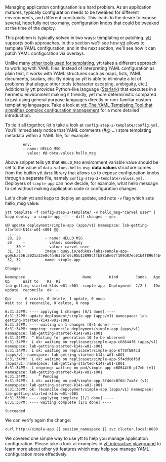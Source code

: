 Managing application configuration is a hard problem. As an application matures, typically configuration needs to be tweaked for different environments, and different constraints. This leads to the desire to expose several, hopefully not too many, configuration knobs that could be tweaked at the time of the deploy.

This problem is typically solved in two ways: templating or patching. [ytt](https://get-ytt.io/) supports both approaches. In this section we'll see how [ytt](https://get-ytt.io/) allows to template YAML configuration, and in the next section, we'll see how it can patch YAML configuration via overlays.

Unlike many [other tools used for templating](https://github.com/k14s/ytt/blob/master/docs/ytt-vs-x.md#ytt-vs-x), ytt takes a different approach to working with YAML files. Instead of interpreting YAML configuration as plain text, it works with YAML structures such as maps, lists, YAML documents, scalars, etc. By doing so ytt is able to eliminate a lot of problems that plague other tools (character escaping, ambiguity, etc.). Additionally ytt provides Python-like language ([Starlark](https://github.com/bazelbuild/starlark)) that executes in a hermetic environment making it friendly, yet more deterministic compared to just using general purpose languages directly or non-familiar custom templating languages. Take a look at [ytt: The YAML Templating Tool that simplifies complex configuration management](https://developer.ibm.com/blogs/yaml-templating-tool-to-simplify-complex-configuration-management/) for a more detailed introduction.

To tie it all together, let's take a look at `config-step-2-template/config.yml`. You'll immediately notice that YAML comments (#@ ...) store templating metadata within a YAML file, for example:

```
        env:
        - name: HELLO_MSG
          value: #@ data.values.hello_msg
```

Above snippet tells ytt that `HELLO_MSG` environment variable value should be set to the value of `data.values.hello_msg`. __data.values__ structure comes from the builtin ytt `data` library that allows us to expose configuration knobs through a separate file, namely `config-step-2-template/values.yml`. Deployers of `simple-app` can now decide, for example, what hello message to set without making application code or configuration changes.

Let's chain ytt and kapp to deploy an update, and note `-v` flag which sets hello_msg value:

```execute-1
ytt template -f config-step-2-template/ -v hello_msg="carvel user" | kapp deploy -a simple-app -f- --diff-changes --yes
```

```
@@ update deployment/simple-app (apps/v1) namespace: lab-getting-started-k14s-w01-s001 @@
  ...
 29, 29           - name: HELLO_MSG
 30     -           value: somebody
     30 +           value: carvel user
 31, 31           image: quay.io/eduk8s-labs/sample-app-go@sha256:5021a23e0c4a4633bfd6c95b13898cffb88a0e67f109d87ec01b4f896f4b4296
 32, 32           name: simple-app

Changes

Namespace                          Name        Kind        Conds.  Age  Op      Wait to    Rs  Ri
lab-getting-started-k14s-w01-s001  simple-app  Deployment  2/2 t   19m  update  reconcile  ok  -

Op:      0 create, 0 delete, 1 update, 0 noop
Wait to: 1 reconcile, 0 delete, 0 noop

6:31:32PM: ---- applying 1 changes [0/1 done] ----
6:31:32PM: update deployment/simple-app (apps/v1) namespace: lab-getting-started-k14s-w01-s001
6:31:32PM: ---- waiting on 1 changes [0/1 done] ----
6:31:34PM: ongoing: reconcile deployment/simple-app (apps/v1) namespace: lab-getting-started-k14s-w01-s001
6:31:34PM:  ^ Waiting for generation 10 to be observed
6:31:34PM:  L ok: waiting on replicaset/simple-app-c68644f6 (apps/v1) namespace: lab-getting-started-k14s-w01-s001
6:31:34PM:  L ok: waiting on replicaset/simple-app-6f78fb84cd (apps/v1) namespace: lab-getting-started-k14s-w01-s001
6:31:34PM:  L ok: waiting on replicaset/simple-app-5f4ddc8f6d (apps/v1) namespace: lab-getting-started-k14s-w01-s001
6:31:34PM:  L ongoing: waiting on pod/simple-app-c68644f6-pf7mb (v1) namespace: lab-getting-started-k14s-w01-s001
6:31:34PM:     ^ Pending
6:31:34PM:  L ok: waiting on pod/simple-app-5f4ddc8f6d-7xx8r (v1) namespace: lab-getting-started-k14s-w01-s001
6:31:36PM: ok: reconcile deployment/simple-app (apps/v1) namespace: lab-getting-started-k14s-w01-s001
6:31:36PM: ---- applying complete [1/1 done] ----
6:31:36PM: ---- waiting complete [1/1 done] ----

Succeeded
```

We can verify again the change:

```execute-2
curl http://simple-app.{{ session_namespace }}.svc.cluster.local:8080
```

We covered one simple way to use ytt to help you manage application configuration. Please take a look at examples in [ytt interactive playground](https://get-ytt.io/#playground) to learn more about other ytt features which may help you manage YAML configuration more effectively.